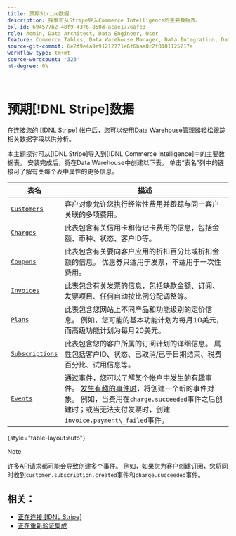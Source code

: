 ```yaml
---
title: 预期Stripe数据
description: 探索可从Stripe导入Commerce Intelligence的主要数据表。
exl-id: 694577b2-48f9-4376-850d-acae1776afe3
role: Admin, Data Architect, Data Engineer, User
feature: Commerce Tables, Data Warehouse Manager, Data Integration, Data Import/Export
source-git-commit: 6e2f9e4a9e91212771e6f6baa8c2f8101125217a
workflow-type: tm+mt
source-wordcount: '323'
ht-degree: 0%

---
```


# 预期[!DNL Stripe]数据

在连接[您的 [!DNL Stripe] 帐户](../integrations/stripe.md)后，您可以使用[Data Warehouse管理器](../../../data-analyst/data-warehouse-mgr/tour-dwm.md)轻松跟踪相关数据字段以供分析。

本主题探讨可从[!DNL Stripe]导入到[!DNL Commerce Intelligence]中的主要数据表。 安装完成后，将在Data Warehouse中创建以下表。 单击“表名”列中的链接可了解有关每个表中属性的更多信息。

| **表名** | **描述** |
|-----|-----|
| [`Customers`](https://stripe.com/docs/sources/customers) | 客户对象允许您执行经常性费用并跟踪与同一客户关联的多项费用。 |
| [`Charges`](https://stripe.com/docs/payments/payment-intents/migration/charges) | 此表包含有关信用卡和借记卡费用的信息，包括金额、币种、状态、客户ID等。 |
| [`Coupons`](https://stripe.com/docs/api/coupons/object) | 此表包含有关要向客户应用的折扣百分比或折扣金额的信息。 优惠券只适用于发票，不适用于一次性费用。 |
| [`Invoices`](https://stripe.com/docs/billing/migration/invoice-states) | 此表包含有关发票的信息，包括缺款金额、订阅、发票项目、任何自动按比例分配调整等。 |
| [`Plans`](https://stripe.com/docs/api/plans/object) | 此表包含您网站上不同产品和功能级别的定价信息。 例如，您可能的基本功能计划为每月10美元，而高级功能计划为每月20美元。 |
| [`Subscriptions`](https://stripe.com/docs/api/subscriptions/object) | 此表包含您的客户所属的订阅计划的详细信息。 属性包括客户ID、状态、已取消/已于日期结束、税费百分比、试用信息等。 |
| [`Events`](https://stripe.com/docs/development/dashboard/events) | 通过事件，您可以了解某个帐户中发生的有趣事件。 [发生有趣的事件时](https://stripe.com/docs/api/events/types)，将创建一个新的事件对象。 例如，当费用在`charge.succeeded`事件之后创建时；或当无法支付发票时，创建`invoice.payment\_failed`事件。 |

{style="table-layout:auto"}

>[!NOTE]
>
>许多API请求都可能会导致创建多个事件。 例如，如果您为客户创建订阅，您将同时收到`customer.subscription.created`事件和`charge.succeeded`事件。

## 相关：

* [正在连接 [!DNL Stripe]](../integrations/stripe.md)
* [正在重新验证集成](https://experienceleague.adobe.com/docs/commerce-knowledge-base/kb/how-to/mbi-reauthenticating-integrations.html)
